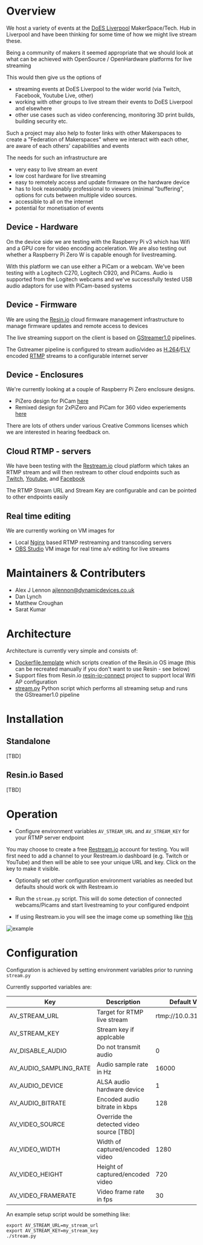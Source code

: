 # Overview

We host a variety of events at the [DoES Liverpool](https://doesliverpool.com) MakerSpace/Tech. Hub in Liverpool and have been thinking for some time of how we might live stream these.

Being a community of makers it seemed appropriate that we should look at what can be achieved with OpenSource / OpenHardware platforms for live streaming

This would then give us the options of

- streaming events at DoES Liverpool to the wider world (via Twitch, Facebook, Youtube Live, other)
- working with other groups to live stream their events to DoES Liverpool and elsewhere
- other use cases such as video conferencing, monitoring 3D print builds, building security etc.

Such a project may also help to foster links with other Makerspaces to create a "Federation of Makerspaces" where we interact with each other, are aware of each others' capabilities and events

The needs for such an infrastructure are

- very easy to live stream an event
- low cost hardware for live streaming
- easy to remotely access and update firmware on the hardware device
- has to look reasonably professional to viewers (minimal "buffering", options for cuts between multiple video sources.
- accessible to all on the internet
- potential for monetisation of events

## Device - Hardware

On the device side we are testing with the Raspberry Pi v3 which has Wifi and a GPU core for video encoding acceleration.
We are also testing out whether a Raspberry Pi Zero W is capable enough for livestreaming.

With this platform we can use either a PiCam or a webcam. We've been testing with a Logitech C270, Logitech C920, and PiCams.
Audio is supported from the Logitech webcams and we've successfully tested USB audio adaptors for use with PiCam-based systems

## Device - Firmware

We are using the [Resin.io](https://resin.io/how-it-works) cloud firmware management infrastructure to manage firmware updates and remote access to devices

The live streaming support on the client is based on [GStreamer1.0](https://gstreamer.freedesktop.org/) pipelines.

The Gstreamer pipeline is configured to stream audio/video as [H.264](https://en.wikipedia.org/wiki/H.264/MPEG-4_AVC)/[FLV](https://en.wikipedia.org/wiki/Flash_Video) encoded [RTMP](https://en.wikipedia.org/wiki/Real-Time_Messaging_Protocol) streams to a configurable internet server

## Device - Enclosures

We're currently looking at a couple of Raspberry Pi Zero enclosure designs.

- PiZero design for PiCam [here](https://www.thingiverse.com/thing:1709013)
- Remixed design for 2xPiZero and PiCam for 360 video experiements [here](https://www.thingiverse.com/thing:3128603)

There are lots of others under various Creative Commons licenses which we are interested in hearing feedback on.

## Cloud RTMP - servers

We have been testing with the [Restream.io](https://restream.io) cloud platform which takes an RTMP stream and will then restream to other cloud endpoints such as [Twitch](https://www.twitch.tv), [Youtube](https://www.youtube.com/live), and [Facebook](https://live.fb.com)

The RTMP Stream URL and Stream Key are configurable and can be pointed to other endpoints easily

## Real time editing

We are currently working on VM images for 

- Local [Nginx](https://www.nginx.com) based RTMP restreaming and transcoding servers
- [OBS Studio](https://obsproject.com) VM image for real time a/v editing for live streams

# Maintainers & Contributers

- Alex J Lennon <ajlennon@dynamicdevices.co.uk>
- Dan Lynch
- Matthew Croughan
- Sarat Kumar

# Architecture

Architecture is currently very simple and consists of:

- [Dockerfile.template](./Dockerfile.template) which scripts creation of the Resin.io OS image (this can be recreated manually if you don't want to use Resin - see below)
- Support files from Resin.io [resin-io-connect](https://github.com/resin-io/resin-wifi-connect) project to support local Wifi AP configuration
- [stream.py](./stream.py) Python script which performs all streaming setup and runs the GStreamer1.0 pipeline

# Installation

## Standalone

[TBD]

## Resin.io Based

[TBD]

# Operation

- Configure environment variables `AV_STREAM_URL` and `AV_STREAM_KEY` for your RTMP server endpoint

You may choose to create a free [Restream.io](https://restream.io) account for testing. You will first need to add a channel to your Restream.io dashboard (e.g. Twitch or YouTube) and then will be able to see your unique URL and key. Click on the key to make it visible.

- Optionally set other configuration environment variables as needed but defaults should work ok with Restream.io

- Run the `stream.py` script. This will do some detection of connected webcams/Picams and start livestreaming to your configured endpoint

- If using Restream.io you will see the image come up something like [this](https://image.ibb.co/ceRpOe/retreamme.jpg)

![example](https://image.ibb.co/ceRpOe/retreamme.jpg)

# Configuration

Configuration is achieved by setting environment variables prior to running `stream.py`

Currently supported variables are:

| Key                    | Description                              | Default Value            |
|------------------------|------------------------------------------| -------------------------|
| AV_STREAM_URL          | Target for RTMP live stream              | rtmp://10.0.31.212/live  |
| AV_STREAM_KEY          | Stream key if applcable                  |                          |
| AV_DISABLE_AUDIO       | Do not transmit audio                    | 0                        |
| AV_AUDIO_SAMPLING_RATE | Audio sample rate in Hz                  | 16000                    |
| AV_AUDIO_DEVICE        | ALSA audio hardware device               | 1                        |
| AV_AUDIO_BITRATE       | Encoded audio bitrate in kbps            | 128                      |
| AV_VIDEO_SOURCE        | Override the detected video source [TBD] |                          |
| AV_VIDEO_WIDTH         | Width of captured/encoded video          | 1280                     |
| AV_VIDEO_HEIGHT        | Height of captured/encoded video         | 720                      |
| AV_VIDEO_FRAMERATE     | Video frame rate in fps                  | 30                       |

An example setup script would be something like:

    export AV_STREAM_URL=my_stream_url
    export AV_STREAM_KEY=my_stream_key
    ./stream.py



